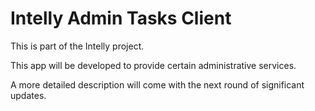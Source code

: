 # Intelly Admin Tasks Client

This is part of the Intelly project.

This app will be developed to provide certain administrative services.

A more detailed description will come with the next round of significant updates.
